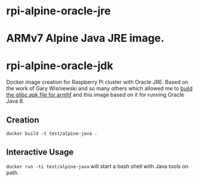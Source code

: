 # rpi-alpine-oracle-jre

ARMv7 Alpine Java JRE image.
=======
# rpi-alpine-oracle-jdk

Docker image creation for Raspberry Pi cluster with Oracle JRE. Based on the work of Gary Wisniewski and so many others which allowed me to [build the glibc apk file for armhf](https://github.com/leannenorthrop/rpi-alpine-glibc) and this image based on it for running Oracle Java 8.

## Creation

`docker build -t test/alpine-java .`

## Interactive Usage

`docker run -ti test/alpine-java` will start a bash shell with Java tools on path.
